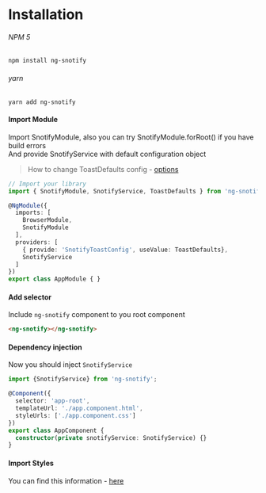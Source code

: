 # Installation

###### NPM 5
`npm install ng-snotify`
###### yarn
`yarn add ng-snotify`


#### Import Module
Import SnotifyModule, also you can try SnotifyModule.forRoot() if you have build errors  
And provide SnotifyService with default configuration object  
> How to change ToastDefaults config - [options](api/snotify.md#setdefaults)  

```typescript
// Import your library
import { SnotifyModule, SnotifyService, ToastDefaults } from 'ng-snotify';

@NgModule({
  imports: [
    BrowserModule,
    SnotifyModule
  ],
  providers: [
    { provide: 'SnotifyToastConfig', useValue: ToastDefaults},
    SnotifyService
  ]
})
export class AppModule { }
```

#### Add selector
Include `ng-snotify` component to you root component

```html
<ng-snotify></ng-snotify>
```
#### Dependency injection
Now you should inject `SnotifyService`

```typescript
import {SnotifyService} from 'ng-snotify';

@Component({
  selector: 'app-root',
  templateUrl: './app.component.html',
  styleUrls: ['./app.component.css']
})
export class AppComponent {
  constructor(private snotifyService: SnotifyService) {}
}

```


#### Import Styles

You can find this information - [here](essentials/styling.md)
